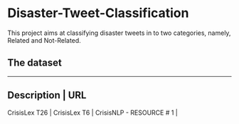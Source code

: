 # Disaster-Tweet-Classification

This project aims at classifying disaster tweets in to two categories, namely, Related and Not-Related.

## The dataset
-----------------------------------------------
Description | URL
-----------------------------------------------
CrisisLex T26             |
CrisisLex T6              |
CrisisNLP - RESOURCE \# 1 |
